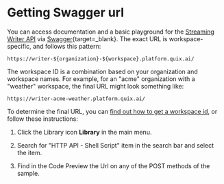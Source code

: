# Getting Swagger url

You can access documentation and a basic playground for the [Streaming
Writer API](intro.md) via
[Swagger](https://swagger.io/){target=_blank}. The exact URL is workspace-specific, and
follows this pattern:

    https://writer-${organization}-${workspace}.platform.quix.ai/

The workspace ID is a combination based on your organization and
workspace names. For example, for an "acme" organization with a
"weather" workspace, the final URL might look something like:

    https://writer-acme-weather.platform.quix.ai/

To determine the final URL, you can [find out how to get a workspace
id](../../../platform/how-to/get-workspace-id), or follow these
instructions:

1.  Click the Library icon **Library** in the main menu.

2.  Search for "HTTP API - Shell Script" item in the search bar and
    select the item.

3.  Find in the Code Preview the Url on any of the POST methods of the
    sample.
